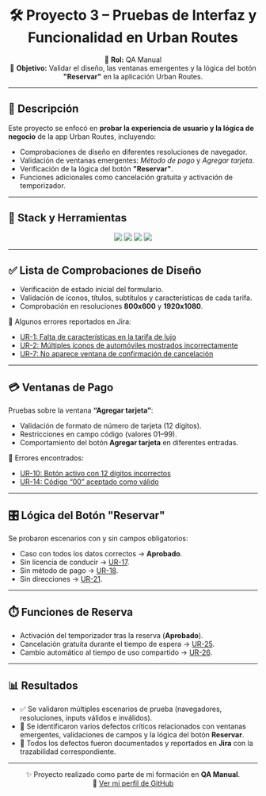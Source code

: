 <div align="center">

# 🛠️ Proyecto 3 – Pruebas de Interfaz y Funcionalidad en Urban Routes  

📌 **Rol:** QA Manual  
📌 **Objetivo:** Validar el diseño, las ventanas emergentes y la lógica del botón **"Reservar"** en la aplicación Urban Routes.  

</div>

---

## 📑 Descripción
Este proyecto se enfocó en **probar la experiencia de usuario y la lógica de negocio** de la app Urban Routes, incluyendo:  
- Comprobaciones de diseño en diferentes resoluciones de navegador.  
- Validación de ventanas emergentes: *Método de pago* y *Agregar tarjeta*.  
- Verificación de la lógica del botón **"Reservar"**.  
- Funciones adicionales como cancelación gratuita y activación de temporizador.  

---

## 🧰 Stack y Herramientas
<p align="center">
  <img src="https://img.shields.io/badge/Google%20Chrome-4285F4?style=for-the-badge&logo=GoogleChrome&logoColor=white"/>
  <img src="https://img.shields.io/badge/Firefox-FF7139?style=for-the-badge&logo=Firefox-Browser&logoColor=white"/>
  <img src="https://img.shields.io/badge/Jira-0052CC?style=for-the-badge&logo=jira&logoColor=white"/>
  <img src="https://img.shields.io/badge/Google%20Sheets-34A853?style=for-the-badge&logo=googlesheets&logoColor=white"/>
</p>

---

## ✅ Lista de Comprobaciones de Diseño
- Verificación de estado inicial del formulario.  
- Validación de íconos, títulos, subtítulos y características de cada tarifa.  
- Comprobación en resoluciones **800x600** y **1920x1080**.  

🔗 Algunos errores reportados en Jira:  
- [UR-1: Falta de características en la tarifa de lujo](https://monivascod.atlassian.net/browse/UR-1)  
- [UR-2: Múltiples íconos de automóviles mostrados incorrectamente](https://monivascod.atlassian.net/browse/UR-2)  
- [UR-7: No aparece ventana de confirmación de cancelación](https://monivascod.atlassian.net/browse/UR-7)  

---

## 💳 Ventanas de Pago
Pruebas sobre la ventana **“Agregar tarjeta”**:  
- Validación de formato de número de tarjeta (12 dígitos).  
- Restricciones en campo código (valores 01–99).  
- Comportamiento del botón **Agregar tarjeta** en diferentes entradas.  

🔗 Errores encontrados:  
- [UR-10: Botón activo con 12 dígitos incorrectos](https://monivascod.atlassian.net/browse/UR-10)  
- [UR-14: Código “00” aceptado como válido](https://monivascod.atlassian.net/browse/UR-14)  

---

## 🎛️ Lógica del Botón "Reservar"
Se probaron escenarios con y sin campos obligatorios:  
- Caso con todos los datos correctos → **Aprobado**.  
- Sin licencia de conducir → [UR-17](https://monivascod.atlassian.net/browse/UR-17).  
- Sin método de pago → [UR-18](https://monivascod.atlassian.net/browse/UR-18).  
- Sin direcciones → [UR-21](https://monivascod.atlassian.net/browse/UR-21).  

---

## ⏱️ Funciones de Reserva
- Activación del temporizador tras la reserva (**Aprobado**).  
- Cancelación gratuita durante el tiempo de espera → [UR-25](https://monivascod.atlassian.net/browse/UR-25).  
- Cambio automático al tiempo de uso compartido → [UR-26](https://monivascod.atlassian.net/browse/UR-26).  

---

## 📊 Resultados
- ✅ Se validaron múltiples escenarios de prueba (navegadores, resoluciones, inputs válidos e inválidos).  
- 🚨 Se identificaron varios defectos críticos relacionados con ventanas emergentes, validaciones de campos y la lógica del botón **Reservar**.  
- 📌 Todos los defectos fueron documentados y reportados en **Jira** con la trazabilidad correspondiente.  

---

<div align="center">

✨ Proyecto realizado como parte de mi formación en **QA Manual**.  
🔗 [Ver mi perfil de GitHub](https://github.com/monicavascod)  

</div>
